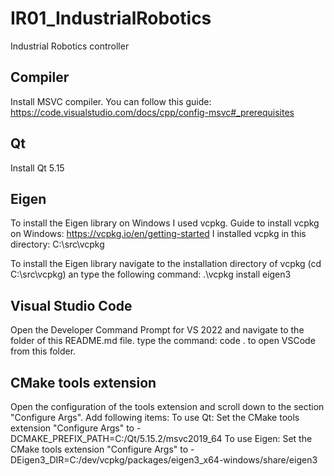 # IR01_IndustrialRobotics
Industrial Robotics controller

## Compiler
Install MSVC compiler. You can follow this guide:
https://code.visualstudio.com/docs/cpp/config-msvc#_prerequisites

## Qt
Install Qt 5.15

## Eigen
To install the Eigen library on Windows I used vcpkg.
Guide to install vcpkg on Windows: https://vcpkg.io/en/getting-started
I installed vcpkg in this directory: C:\src\vcpkg

To install the Eigen library navigate to the installation directory of vcpkg (cd C:\src\vcpkg) an type the following command: .\vcpkg install eigen3

## Visual Studio Code
Open the Developer Command Prompt for VS 2022 and navigate to the folder of this README.md file.
type the command: code . to open VSCode from this folder.

## CMake tools extension
Open the configuration of the tools extension and scroll down to the section "Configure Args". Add following items:
To use Qt: Set the CMake tools extension "Configure Args" to -DCMAKE_PREFIX_PATH=C:/Qt/5.15.2/msvc2019_64
To use Eigen: Set the CMake tools extension "Configure Args" to -DEigen3_DIR=C:/dev/vcpkg/packages/eigen3_x64-windows/share/eigen3